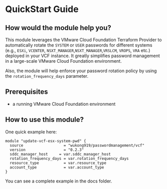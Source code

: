 # QuickStart Guide

## How would the module help you?
This module leverages the VMware Cloud Foundation Terraform Provider to automatically rotate the `SYSTEM` or `USER` passwords for different systems (e.g., `ESXi`, `VCENTER`, `NSXT_MANAGER`,`NSXT_MANAGER`,`VRSLCM`, `VROPS`, `VRA` etc.) deployed in your VCF instance. It greatly simplifies password management in a large-scale VMware Cloud Foundation environment.

Also, the module will help enforce your password rotation policy by using the `rotation_frequency_days` parameter.

## Prerequisites
* a running VMware Cloud Foundation environment

## How to use this module?
One quick example here:

```hcl
module "update-vcf-esx-system-pwd" {
  source                  = "wukong919/passwordmanagement/vcf"
  version                 = "0.2.3"
  sddc_manager_host     = var.sddc_manager_host
  rotation_frequency_days = var.rotation_frequency_days
  resource_type           = var.resource_type
  account_type            = var.account_type
}
```
You can see a complete example in the docs folder.

